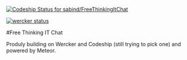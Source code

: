 [ ![Codeship Status for sabind/FreeThinkingItChat](https://www.codeship.io/projects/b644fe30-0f57-0131-ec0a-02abbb891c7b/status?branch=master)](https://www.codeship.io/projects/7734)

[![wercker status](https://app.wercker.com/status/c04f18f8fa8f73d58966838dec0feaee/m "wercker status")](https://app.wercker.com/project/bykey/c04f18f8fa8f73d58966838dec0feaee)

#Free Thinking IT Chat

Produly building on Wercker and Codeship (still trying to pick one) and powered by Meteor.
